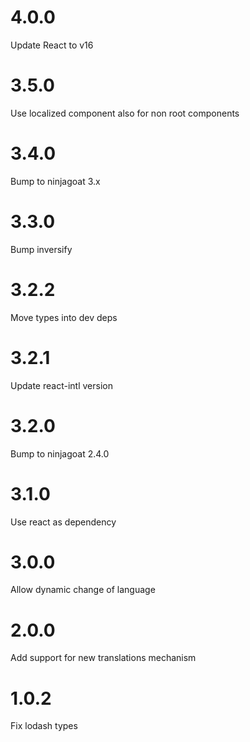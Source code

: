 # 4.0.0

Update React to v16

# 3.5.0

Use localized component also for non root components

# 3.4.0

Bump to ninjagoat 3.x

# 3.3.0

Bump inversify

# 3.2.2

Move types into dev deps

# 3.2.1

Update react-intl version

# 3.2.0

Bump to ninjagoat 2.4.0

# 3.1.0

Use react as dependency

# 3.0.0

Allow dynamic change of language

# 2.0.0

Add support for new translations mechanism

# 1.0.2

Fix lodash types